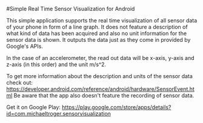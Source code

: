 #Simple Real Time Sensor Visualization for Android

This simple application supports the real time visualization of all sensor data of your phone in form of a line graph.
It does not feature a description of what kind of data has been acquired and also no unit information for the sensor data is shown. It outputs the data just as they come in provided by Google's APIs.

In the case of an accelerometer, the read out data will be x-axis, y-axis and z-axis (in this order) and the unit m/s^2.

To get more information about the description and units of the sensor data check out: https://developer.android.com/reference/android/hardware/SensorEvent.html
Be aware that the app also doesn't feature the recording of sensor data.

Get it on Google Play:
https://play.google.com/store/apps/details?id=com.michaeltroger.sensorvisualization
